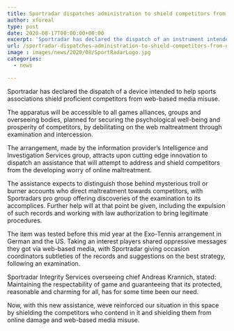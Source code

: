 ```yaml
---
title: Sportradar dispatches administration to shield competitors from online media abuse
author: xforeal 
type: post
date: 2020-08-17T00:00:00+00:00
excerpt: 'Sportradar has declared the dispatch of an instrument intended to help sports associations defend proficient competitors from web-based media abuse '
url: /sportradar-dispatches-administration-to-shield-competitors-from-online-media-abuse/
image : images/news/2020/08/SportRadarLogo.jpg
categories:
  - news

---
```

Sportradar has declared the dispatch of a device intended to help sports associations shield proficient competitors from web-based media misuse. 

The apparatus will be accessible to all games alliances, groups and overseeing bodies, planned for securing the psychological well-being and prosperity of competitors, by debilitating on the web maltreatment through examination and intercession. 

The arrangement, made by the information provider&#8217;s Intelligence and Investigation Services group, attracts upon cutting edge innovation to dispatch an assistance that will attempt to address and shield competitors from the developing worry of online maltreatment. 

The assistance expects to distinguish those behind mysterious troll or burner accounts who direct maltreatment towards competitors, with Sportradars pro group offering discoveries of the examination to its accomplices. Further help will at that point be given, including the expulsion of such records and working with law authorization to bring legitimate procedures. 

The item was tested before this mid year at the Exo-Tennis arrangement in German and the US. Taking an interest players shared oppressive messages they got via web-based media, with Sportradar giving occasion coordinators subtleties of the records and suggestions on the best strategy, following an examination. 

Sportradar Integrity Services overseeing chief Andreas Krannich, stated: Maintaining the respectability of game and guaranteeing that its protected, reasonable and charming for all, has for some time been our need. 

Now, with this new assistance, weve reinforced our situation in this space by shielding the competitors who contend in it and shielding them from online damage and web-based media misuse.